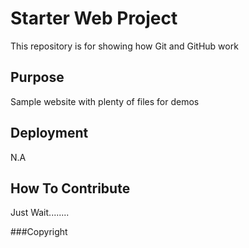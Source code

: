 # Starter Web Project

This repository is for showing how Git and GitHub work

## Purpose

Sample website with plenty of files for demos

## Deployment

N.A

## How To Contribute

Just Wait........

###Copyright

